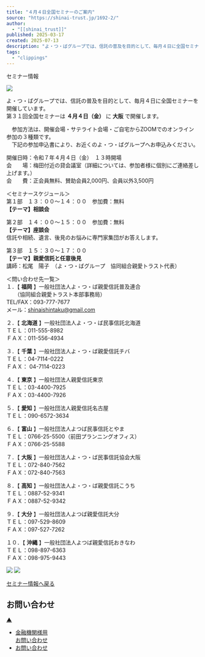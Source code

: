 ```yaml
---
title: "４月４日全国セミナーのご案内"
source: "https://shinai-trust.jp/1692-2/"
author:
  - "[[shinai_trust]]"
published: 2025-03-17
created: 2025-07-13
description: "よ・つ・ばグループでは、信託の普及を目的として、毎月４日に全国セミナーを開催しています。 第３１回全国セミナー"
tags:
  - "clippings"
---
```

セミナー情報

![](https://shinai-trust.jp/site/wp-content/uploads/2025/03/31teireisemina-070404.png)

よ・つ・ばグループでは、信託の普及を目的として、毎月４日に全国セミナーを開催しています。  
第３１回全国セミナーは **４月４日（金）** に **大阪** で開催します。

　参加方法は、開催会場・サテライト会場・ご自宅からZOOMでのオンライン参加の３種類です。  
　下記の参加申込書により、お近くのよ・つ・ばグループへお申込みください。

開催日時：令和７年４月４日（金）　１３時開場  
会　　場：梅田付近の貸会議室（詳細については、参加者様に個別にご連絡差し上げます。）  
会　　費：正会員無料、賛助会員2,000円、会員以外3,500円

＜セミナースケジュール＞  
第１部　１３：００～１４：００　参加費：無料  
**【テーマ】相談会**

第２部　１４：００～１５：００　参加費：無料  
**【テーマ】座談会**  
信託や相続、遺言、後見のお悩みに専門家集団がお答えします。  
  
第３部　１５：３０～１７：００  
**【テーマ】親愛信託と任意後見**  
講師：松尾　陽子　（よ・つ・ばグループ　協同組合親愛トラスト代表）

  
＜問い合わせ先一覧＞  
１．【 **福岡** 】一般社団法人よ・つ・ば親愛信託普及連合  
　　（協同組合親愛トラスト本部事務局）  
TEL/FAX：093-777-7677  
メール：shinaishintaku@gmail.com

２．【 **北海道** 】一般社団法人よ・つ・ば民事信託北海道  
ＴＥＬ：011-555-8982  
ＦＡＸ：011-556-4934

３．【 **千葉** 】一般社団法人よ・つ・ば親愛信託チバ  
ＴＥＬ：04-7114-0222  
ＦＡＸ： 04-7114-0223

４．【 **東京** 】一般社団法人親愛信託東京  
ＴＥＬ：03-4400-7925  
ＦＡＸ：03-4400-7926

５．【 **愛知** 】一般社団法人親愛信託名古屋  
ＴＥＬ：090-6572-3634

６．【 **富山** 】一般社団法人よつば民事信託とやま  
ＴＥＬ：0766-25-5500（前田プランニングオフィス）  
ＦＡＸ：0766-25-5588

７．【 **大阪** 】一般社団法人よ・つ・ば民事信託協会大阪  
ＴＥＬ：072-840-7562  
ＦＡＸ：072-840-7563

８．【 **高知** 】一般社団法人よ・つ・ば親愛信託こうち  
ＴＥＬ：0887-52-9341  
ＦＡＸ：0887-52-9342

９．【 **大分** 】一般社団法人よつば親愛信託大分  
ＴＥＬ：097-529-8609  
ＦＡＸ：097-527-7262

１０．【 **沖縄** 】一般社団法人よつば親愛信託おきなわ  
ＴＥＬ：098-897-6363  
ＦＡＸ：098-975-9443

![](https://shinai-trust.jp/site/wp-content/uploads/2025/03/74a9c2d3c6c60c4f3181377fac688c74-724x1024.png) ![](https://shinai-trust.jp/site/wp-content/uploads/2025/03/05c2fa23d7ad218a8bdf0c30b8549a45-724x1024.png)

[セミナー情報へ戻る](https://shinai-trust.jp/seminar/)

## お問い合わせ

[▲](https://shinai-trust.jp/1692-2/#header_top "ページトップへ")

- [金融機関様用  
	お問い合わせ](https://shinai-trust.jp/finance_inputform/)
- [お問い合わせ](https://shinai-trust.jp/contact/)
